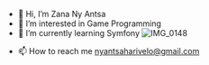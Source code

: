 - 👋 Hi, I’m Zana Ny Antsa
- 👀 I’m interested in Game Programming
- 🌱 I’m currently learning Symfony
![IMG_0148](https://github.com/user-attachments/assets/2927b3c2-4dc2-49a9-8c2e-81afb0d80182)

<!----- 💞️ I’m looking to collaborate on ...--->
- 📫 How to reach me nyantsaharivelo@gmail.com
<!---- 😄 Pronouns: ...
- ⚡ Fun fact: ...--->



<!---
nyantsaHarivelo/nyantsaHarivelo is a ✨ special ✨ repository because its `README.md` (this file) appears on your GitHub profile.
You can click the Preview link to take a look at your changes.
--->
